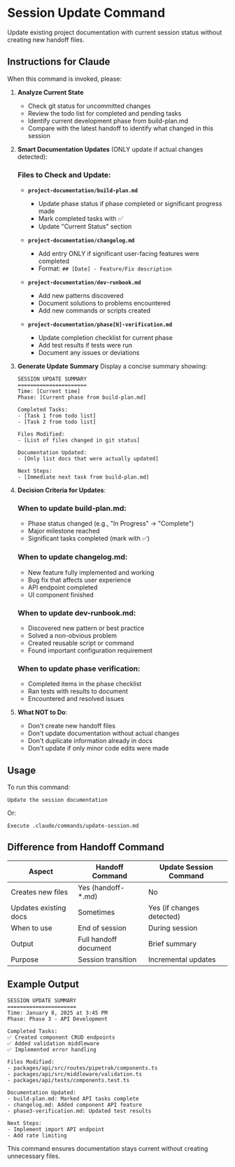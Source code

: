 # Session Update Command

Update existing project documentation with current session status without creating new handoff files.

## Instructions for Claude

When this command is invoked, please:

1. **Analyze Current State**
   - Check git status for uncommitted changes
   - Review the todo list for completed and pending tasks
   - Identify current development phase from build-plan.md
   - Compare with the latest handoff to identify what changed in this session

2. **Smart Documentation Updates** (ONLY update if actual changes detected):
   
   ### Files to Check and Update:
   
   - **`project-documentation/build-plan.md`**
     - Update phase status if phase completed or significant progress made
     - Mark completed tasks with ✅
     - Update "Current Status" section
   
   - **`project-documentation/changelog.md`**
     - Add entry ONLY if significant user-facing features were completed
     - Format: `## [Date] - Feature/Fix description`
   
   - **`project-documentation/dev-runbook.md`**
     - Add new patterns discovered
     - Document solutions to problems encountered
     - Add new commands or scripts created
   
   - **`project-documentation/phase[N]-verification.md`**
     - Update completion checklist for current phase
     - Add test results if tests were run
     - Document any issues or deviations

3. **Generate Update Summary**
   Display a concise summary showing:
   ```
   SESSION UPDATE SUMMARY
   ======================
   Time: [Current time]
   Phase: [Current phase from build-plan.md]
   
   Completed Tasks:
   - [Task 1 from todo list]
   - [Task 2 from todo list]
   
   Files Modified:
   - [List of files changed in git status]
   
   Documentation Updated:
   - [Only list docs that were actually updated]
   
   Next Steps:
   - [Immediate next task from build-plan.md]
   ```

4. **Decision Criteria for Updates**:
   
   ### When to update build-plan.md:
   - Phase status changed (e.g., "In Progress" → "Complete")
   - Major milestone reached
   - Significant tasks completed (mark with ✅)
   
   ### When to update changelog.md:
   - New feature fully implemented and working
   - Bug fix that affects user experience
   - API endpoint completed
   - UI component finished
   
   ### When to update dev-runbook.md:
   - Discovered new pattern or best practice
   - Solved a non-obvious problem
   - Created reusable script or command
   - Found important configuration requirement
   
   ### When to update phase verification:
   - Completed items in the phase checklist
   - Ran tests with results to document
   - Encountered and resolved issues

5. **What NOT to Do**:
   - Don't create new handoff files
   - Don't update documentation without actual changes
   - Don't duplicate information already in docs
   - Don't update if only minor code edits were made

## Usage

To run this command:
```
Update the session documentation
```

Or:
```
Execute .claude/commands/update-session.md
```

## Difference from Handoff Command

| Aspect | Handoff Command | Update Session Command |
|--------|----------------|----------------------|
| Creates new files | Yes (handoff-*.md) | No |
| Updates existing docs | Sometimes | Yes (if changes detected) |
| When to use | End of session | During session |
| Output | Full handoff document | Brief summary |
| Purpose | Session transition | Incremental updates |

## Example Output

```
SESSION UPDATE SUMMARY
======================
Time: January 8, 2025 at 3:45 PM
Phase: Phase 3 - API Development

Completed Tasks:
✅ Created component CRUD endpoints
✅ Added validation middleware
✅ Implemented error handling

Files Modified:
- packages/api/src/routes/pipetrak/components.ts
- packages/api/src/middleware/validation.ts
- packages/api/tests/components.test.ts

Documentation Updated:
- build-plan.md: Marked API tasks complete
- changelog.md: Added component API feature
- phase3-verification.md: Updated test results

Next Steps:
- Implement import API endpoint
- Add rate limiting
```

This command ensures documentation stays current without creating unnecessary files.